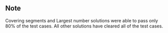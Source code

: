 ## Note
Covering segments and Largest number solutions were able to pass only 80% of the test cases. All other 
solutions have cleared all of the test cases.